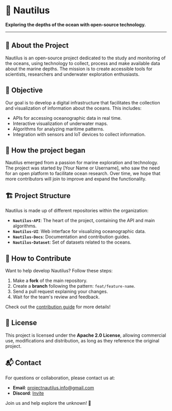# 🌊 Nautilus

**Exploring the depths of the ocean with open-source technology.**

---

## 📌 About the Project
Nautilus is an open-source project dedicated to the study and monitoring of the oceans, using technology to collect, process and make available data about the marine depths. The mission is to create accessible tools for scientists, researchers and underwater exploration enthusiasts.

## 🎯 Objective
Our goal is to develop a digital infrastructure that facilitates the collection and visualization of information about the oceans. This includes:
- APIs for accessing oceanographic data in real time.
- Interactive visualization of underwater maps.
- Algorithms for analyzing maritime patterns.
- Integration with sensors and IoT devices to collect information.

## 🚀 How the project began
Nautilus emerged from a passion for marine exploration and technology. The project was started by [Your Name or Username], who saw the need for an open platform to facilitate ocean research. Over time, we hope that more contributors will join to improve and expand the functionality.

## 🏗 Project Structure
Nautilus is made up of different repositories within the organization:
- **`Nautilus-API`**: The heart of the project, containing the API and main algorithms.
- **`Nautilus-UI`**: Web interface for visualizing oceanographic data.
- **`Nautilus-Docs`**: Documentation and contribution guides.
- **`Nautilus-Dataset`**: Set of datasets related to the oceans.

## 📖 How to Contribute
Want to help develop Nautilus? Follow these steps:
1. Make a **fork** of the main repository.
2. Create a **branch** following the pattern: `feat/feature-name`.
3. Send a pull request explaining your changes.
4. Wait for the team's review and feedback.

Check out the [contribution guide](https://github.com/Nautilus/Nautilus-Docs) for more details!

## 📜 License
This project is licensed under the **Apache 2.0 License**, allowing commercial use, modifications and distribution, as long as they reference the original project.

## 📬 Contact
For questions or collaboration, please contact us at:
- **Email**: projectnautilus.info@gmail.com
- **Discord**: [Invite](https://discord.gg/8VV6mFrZUE)

Join us and help explore the unknown! 🌊

